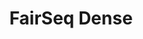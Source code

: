 ---
title: FairSeq Dense
link: https://arxiv.org/abs/2112.10684
release:
  month: 12
  year: 2021
training:
  code:
    pretraining:
      value: 5
      license: MIT
    finetuning:
      value: N/A
    alignment:
      value: N/A
  data:
    pretraining:
      value: 5
      license: ComCrawl
    sft:
      value: N/A
    alignment:
      value: N/A
evaluation:
  code:
    general:
      value: N/A
    safety:
      value: N/A
  data:
    utility:
      value: N/A
    safety:
      value: N/A
deployment:
  code:
    inference:
      value: 5
      license: MIT
  data:
    weights:
      value: 5
      license: MIT

---